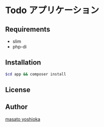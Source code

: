 # Todo アプリケーション

## Requirements

- slim
- php-di

## Installation

```sh
$cd app && composer install
```

## License

## Author

[masato yoshioka](https://github.com/MasatoYoshioka)
